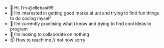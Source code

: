 - 👋 Hi, I’m @ellebasi99
- 👀 I’m interested in getting good marks at uni and trying to find fun things to do coding myself
- 🌱 I’m currently practising what i know and trying to find cool ideas to program
- 💞️ I’m looking to collaborate on nothing
- 📫 How to reach me // not now sorry

<!---
ellebasi99/ellebasi99 is a ✨ special ✨ repository because its `README.md` (this file) appears on your GitHub profile.
You can click the Preview link to take a look at your changes.
--->
